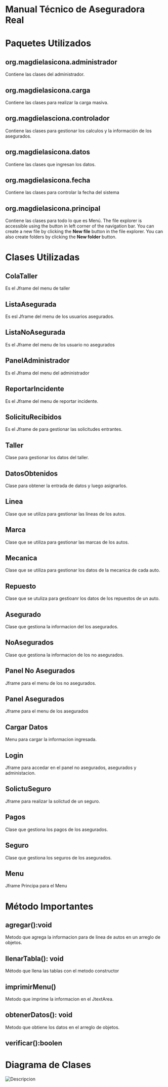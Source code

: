 ﻿# Manual Técnico de Aseguradora Real 


# Paquetes Utilizados


## org.magdielasicona.administrador
Contiene las clases del administrador.
## org.magdielasicona.carga
Contiene las clases para realizar la carga masiva.
## org.magdielasciona.controlador
Contiene las clases para gestionar los calculos y la información de los asegurados.
## org.magdielasicona.datos
Contiene las clases que ingresan los datos.
## org.magdielasicona.fecha
Contiene las clases para controlar la fecha del sistema
## org.magdielasicona.principal
Contiene las clases para todo lo que es Menú.
The file explorer is accessible using the button in left corner of the navigation bar. You can create a new file by clicking the **New file** button in the file explorer. You can also create folders by clicking the **New folder** button.

# Clases Utilizadas
##  ColaTaller
Es el Jframe del menu de taller
##  ListaAsegurada
Es esl Jframe del menu de los usuarios asegurados.
##  ListaNoAsegurada
Es el Jframe del menu de los usuario no asegurados
##  PanelAdministrador
Es el Jframa del menu del administrador
##  ReportarIncidente
Es el Jframe del menu de reportar incidente.
##  SolicituRecibidos
Es el Jframe de para gestionar las solicitudes entrantes.
##  Taller
Clase para gestionar los datos del taller.
##  DatosObtenidos
Clase para obtener la entrada de datos y luego asignarlos.

##  Linea
Clase que se utiliza para gestionar las lineas de los autos.
##  Marca
Clase que se utiliza para gestionar las marcas de los autos.
##  Mecanica
Clase que se utiliza para gestionar los datos de la mecanica de cada auto.
##  Repuesto
Clase que se utuliza para gestioanr los datos de los repuestos de un auto.
##  Asegurado
Clase que gestiona la informacion del los asegurados.
##  NoAsegurados
Clase que gestiona la informacion de los no asegurados.


## Panel No Asegurados
Jframe para el menu de los no asegurados.  
##  Panel Asegurados
Jframe para el menu de los asegurados
##  Cargar Datos
Menu para cargar la informacion ingresada.
##  Login
Jframe para accedar en el panel no asegurados, asegurados y administacion.
##  SolictuSeguro
Jframe para realizar la solictud de un seguro.
##  Pagos
Clase que gestiona los pagos de los asegurados.
##  Seguro
Clase que gestiona los seguros de los asegurados.
##  Menu
Jframe Principa para el Menu

# Método Importantes

##  agregar():void
Metodo que agrega la informacion para de linea de autos en un arreglo de objetos.
##  llenarTabla(): void 
Método que llena las tablas con el metodo constructor
##  imprimirMenu()
Metodo que imprime la informacion en el JtextArea.
##  obtenerDatos(): void
Metodo que obtiene los datos en el arreglo de objetos.

## verificar():boolen


# Diagrama de Clases
![Descripcion](IMAGENES/imagen.jpg)





